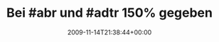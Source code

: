 ---
retweeted: false
source: <a href="http://twitter.com" rel="nofollow">Twitter Web Client</a>
entities:
  hashtags:
  - text: abr
    indices:
    - '4'
    - '8'
  - text: adtr
    indices:
    - '13'
    - '18'
  - text: bmth
    indices:
    - '89'
    - '94'
  symbols: []
  user_mentions: []
  urls: []
display_text_range:
- '0'
- '111'
favorite_count: '0'
id_str: '5719084661'
truncated: false
retweet_count: '0'
id: '5719084661'
created_at: Sat Nov 14 21:38:44 +0000 2009
favorited: false
full_text: 'Bei #abr und #adtr 150% gegeben, jetzt nur noch mit hoffnungslosem Haarsprayhardcore
  von #bmth berieseln lassen'
lang: de
tags:
- abr
- adtr
- bmth
- pesos:twitter
date: '2009-11-14T21:38:44+00:00'
src: https://twitter.com/bascht/status/5719084661
original_url: https://twitter.com/bascht/status/5719084661
type: twitter_tweet
text: 'Bei #abr und #adtr 150% gegeben, jetzt nur noch mit hoffnungslosem Haarsprayhardcore
  von #bmth berieseln lassen'
title: 'Bei #abr und #adtr 150% gegeben'

---